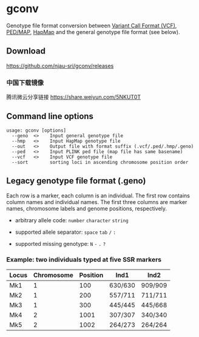# gconv

Genotype file format conversion between [Variant Call Format (VCF)](https://samtools.github.io/hts-specs/), [PED/MAP](http://zzz.bwh.harvard.edu/plink/data.shtml#ped), [HapMap](https://bitbucket.org/tasseladmin/tassel-5-source/wiki/UserManual/Load/Load#markdown-header-hapmap) and the general genotype file format (see below).

## Download

https://github.com/njau-sri/gconv/releases

### 中国下载镜像

腾讯微云分享链接 https://share.weiyun.com/5NKUT0T

## Command line options

```
usage: gconv [options]
  --geno  <>    Input general genotype file
  --hmp   <>    Input HapMap genotype file
  --out   <>    Output file with format suffix (.vcf/.ped/.hmp/.geno)
  --ped   <>    Input PLINK ped file (map file has same basename)
  --vcf   <>    Input VCF genotype file
  --sort        sorting loci in ascending chromosome position order
```

## Legacy genotype file format (.geno)

Each row is a marker, each column is an individual. The first row contains column names and individual names. The first three columns are marker names, chromosome labels and genome positions, respectively.

- arbitrary allele code: `number` `character` `string`

- supported allele separator: `space` `tab` `/` `:`

- supported missing genotype: `N` `-` `.` `?`

### Example: two individuals typed at five SSR markers

| Locus | Chromosome | Position | Ind1    | Ind2    |
|-------|------------|----------|---------|---------|
| Mk1   | 1          | 100      | 630/630 | 909/909 |
| Mk2   | 1          | 200      | 557/711 | 711/711 |
| Mk3   | 1          | 300      | 445/445 | 445/668 |
| Mk4   | 2          | 1001     | 307/307 | 340/340 |
| Mk5   | 2          | 1002     | 264/273 | 264/264 |
